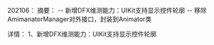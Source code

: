
202106：
摘要：
-- 新增DFX维测能力：UIKit支持显示控件轮廓
-- 移除AmimanatorManager对外接口，封装到Animator类

详情：
1、新增DFX维测能力：UIKit支持显示控件轮廓
